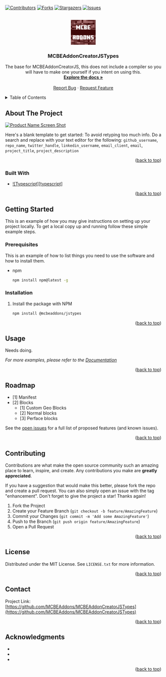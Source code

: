 <a name="readme-top"></a>

[![Contributors][contributors-shield]][contributors-url]
[![Forks][forks-shield]][forks-url]
[![Stargazers][stars-shield]][stars-url]
[![Issues][issues-shield]][issues-url]



<!-- PROJECT LOGO -->
<br />
<div align="center">
  <a href="https://github.com/MCBEAddons/MCBEAddonCreatorJSTypes">
    <img src="public/logo.jpg" alt="Logo" width="80" height="80">
  </a>

<h3 align="center">MCBEAddonCreatorJSTypes</h3>

  <p align="center">
    The base for MCBEAddonCreatorJS, this does not include a compiler so you will have to make one yourself if you intent on using this.
    <br />
    <a href="https://mcbeaddons.gitbook.io/mcbeaddoncreatorjstypes/"><strong>Explore the docs »</strong></a>
    <br />
    <br />
    <a href="https://github.com/MCBEAddons/MCBEAddonCreatorJSTypes/issues">Report Bug</a>
    ·
    <a href="https://github.com/MCBEAddons/MCBEAddonCreatorJSTypes/issues">Request Feature</a>
  </p>
</div>



<!-- TABLE OF CONTENTS -->
<details>
  <summary>Table of Contents</summary>
  <ol>
    <li>
      <a href="#about-the-project">About The Project</a>
      <ul>
        <li><a href="#built-with">Built With</a></li>
      </ul>
    </li>
    <li>
      <a href="#getting-started">Getting Started</a>
      <ul>
        <li><a href="#prerequisites">Prerequisites</a></li>
        <li><a href="#installation">Installation</a></li>
      </ul>
    </li>
    <li><a href="#usage">Usage</a></li>
    <li><a href="#roadmap">Roadmap</a></li>
    <li><a href="#contributing">Contributing</a></li>
    <li><a href="#license">License</a></li>
    <li><a href="#contact">Contact</a></li>
    <li><a href="#acknowledgments">Acknowledgments</a></li>
  </ol>
</details>



<!-- ABOUT THE PROJECT -->
## About The Project

[![Product Name Screen Shot][product-screenshot]](https://example.com)

Here's a blank template to get started: To avoid retyping too much info. Do a search and replace with your text editor for the following: `github_username`, `repo_name`, `twitter_handle`, `linkedin_username`, `email_client`, `email`, `project_title`, `project_description`

<p align="right">(<a href="#readme-top">back to top</a>)</p>



### Built With

* [![Typescript][typescript]][typescript-url]

<p align="right">(<a href="#readme-top">back to top</a>)</p>



<!-- GETTING STARTED -->
## Getting Started

This is an example of how you may give instructions on setting up your project locally.
To get a local copy up and running follow these simple example steps.

### Prerequisites

This is an example of how to list things you need to use the software and how to install them.
* npm
  ```sh
  npm install npm@latest -g
  ```

### Installation

1. Install the package with NPM
	```sh
	npm install @mcbeaddons/jstypes
	```

<p align="right">(<a href="#readme-top">back to top</a>)</p>



<!-- USAGE EXAMPLES -->
## Usage

Needs doing.

_For more examples, please refer to the [Documentation](https://mcbeaddons.gitbook.io/mcbeaddoncreatorjstypes/)_

<p align="right">(<a href="#readme-top">back to top</a>)</p>



<!-- ROADMAP -->
## Roadmap

- [1] Manifest
- [2] Blocks
	- [1] Custom Geo Blocks
	- [2] Normal blocks
	- [3] Perface blocks

See the [open issues](https://github.com/github_username/repo_name/issues) for a full list of proposed features (and known issues).

<p align="right">(<a href="#readme-top">back to top</a>)</p>



<!-- CONTRIBUTING -->
## Contributing

Contributions are what make the open source community such an amazing place to learn, inspire, and create. Any contributions you make are **greatly appreciated**.

If you have a suggestion that would make this better, please fork the repo and create a pull request. You can also simply open an issue with the tag "enhancement".
Don't forget to give the project a star! Thanks again!

1. Fork the Project
2. Create your Feature Branch (`git checkout -b feature/AmazingFeature`)
3. Commit your Changes (`git commit -m 'Add some AmazingFeature'`)
4. Push to the Branch (`git push origin feature/AmazingFeature`)
5. Open a Pull Request

<p align="right">(<a href="#readme-top">back to top</a>)</p>



<!-- LICENSE -->
## License

Distributed under the MIT License. See `LICENSE.txt` for more information.

<p align="right">(<a href="#readme-top">back to top</a>)</p>



<!-- CONTACT -->
## Contact

Project Link: [https://github.com/MCBEAddons/MCBEAddonCreatorJSTypes](https://github.com/MCBEAddons/MCBEAddonCreatorJSTypes)

<p align="right">(<a href="#readme-top">back to top</a>)</p>



<!-- ACKNOWLEDGMENTS -->
## Acknowledgments

* []()
* []()
* []()

<p align="right">(<a href="#readme-top">back to top</a>)</p>

[contributors-shield]: https://img.shields.io/github/contributors/github_username/repo_name.svg?style=for-the-badge
[contributors-url]: https://github.com/MCBEAddons/MCBEAddonCreatorJSTypes/graphs/contributors
[forks-shield]: https://img.shields.io/github/forks/github_username/repo_name.svg?style=for-the-badge
[forks-url]: https://github.com/MCBEAddons/MCBEAddonCreatorJSTypes/network/members
[stars-shield]: https://img.shields.io/github/stars/github_username/repo_name.svg?style=for-the-badge
[stars-url]: https://github.com/MCBEAddons/MCBEAddonCreatorJSTypes/stargazers
[issues-shield]: https://img.shields.io/github/issues/github_username/repo_name.svg?style=for-the-badge
[issues-url]: https://github.com/MCBEAddons/MCBEAddonCreatorJSTypes/issues
[product-screenshot]: public/screenshot.png
[typescript-shield]: https://img.shields.io/badge/TypeScript-In%20use-blue?style=for-the-badge
[typescript-url]: https://typescriptlang.org